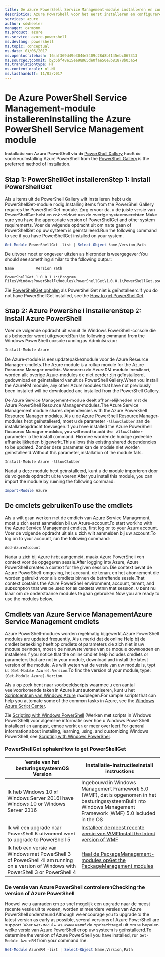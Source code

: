 ```yaml
---
title: De Azure PowerShell Service Management-module installeren en configureren | Microsoft Docs
description: Azure PowerShell voor het eerst installeren en configureren.
services: azure
author: sdwheeler
manager: carmonm
ms.product: azure
ms.service: azure-powershell
ms.devlang: powershell
ms.topic: conceptual
ms.date: 03/06/2017
ms.openlocfilehash: 164af369d49e3044e5409c28d8b6145ebc067313
ms.sourcegitcommit: b256bf48e15ee98865de0fae50e7b81878b03a54
ms.translationtype: HT
ms.contentlocale: nl-NL
ms.lasthandoff: 11/03/2017
---
```

# <a name="installing-the-azure-powershell-service-management-module"></a><span data-ttu-id="efe3a-103">De Azure PowerShell Service Management-module installeren</span><span class="sxs-lookup"><span data-stu-id="efe3a-103">Installing the Azure PowerShell Service Management module</span></span>

<span data-ttu-id="efe3a-104">Installatie van Azure PowerShell via de [PowerShell Gallery](https://www.powershellgallery.com/) heeft de voorkeur.</span><span class="sxs-lookup"><span data-stu-id="efe3a-104">Installing Azure PowerShell from the [PowerShell Gallery](https://www.powershellgallery.com/) is the preferred method of installation.</span></span>

## <a name="step-1-install-powershellget"></a><span data-ttu-id="efe3a-105">Stap 1: PowerShellGet installeren</span><span class="sxs-lookup"><span data-stu-id="efe3a-105">Step 1: Install PowerShellGet</span></span>

<span data-ttu-id="efe3a-106">Als u items uit de PowerShell Gallery wilt installeren, hebt u de PowerShellGet-module nodig.</span><span class="sxs-lookup"><span data-stu-id="efe3a-106">Installing items from the PowerShell Gallery requires the PowerShellGet module.</span></span> <span data-ttu-id="efe3a-107">Zorg ervoor dat u de juiste versie van PowerShellGet hebt en ook voldoet aan de overige systeemvereisten.</span><span class="sxs-lookup"><span data-stu-id="efe3a-107">Make sure you have the appropriate version of PowerShellGet and other system requirements.</span></span> <span data-ttu-id="efe3a-108">Voer de volgende opdracht uit om na te gaan of PowerShellGet op uw systeem is geïnstalleerd.</span><span class="sxs-lookup"><span data-stu-id="efe3a-108">Run the following command to see if you have PowerShellGet installed on your system.</span></span>

```powershell
Get-Module PowerShellGet -list | Select-Object Name,Version,Path
```

<span data-ttu-id="efe3a-109">De uitvoer moet er ongeveer uitzien als hieronder is weergegeven:</span><span class="sxs-lookup"><span data-stu-id="efe3a-109">You should see something similar to the following output:</span></span>

```
Name          Version Path
----          ------- ----
PowerShellGet 1.0.0.1 C:\Program Files\WindowsPowerShell\Modules\PowerShellGet\1.0.0.1\PowerShellGet.psd1
```

<span data-ttu-id="efe3a-110">Zie [PowerShellGet ophalen](#how-to-get-powershellget) als PowerShellGet niet is geïnstalleerd.</span><span class="sxs-lookup"><span data-stu-id="efe3a-110">If you do not have PowerShellGet installed, see the [How to get PowerShellGet](#how-to-get-powershellget).</span></span>

## <a name="step-2-install-azure-powershell"></a><span data-ttu-id="efe3a-111">Stap 2: Azure PowerShell installeren</span><span class="sxs-lookup"><span data-stu-id="efe3a-111">Step 2: Install Azure PowerShell</span></span>

<span data-ttu-id="efe3a-112">Voer de volgende opdracht uit vanuit de Windows PowerShell-console die als beheerder wordt uitgevoerd:</span><span class="sxs-lookup"><span data-stu-id="efe3a-112">Run the following command from the Windows PowerShell console running as Administrator:</span></span>

```powershell
Install-Module Azure
```

<span data-ttu-id="efe3a-113">De Azure-module is een updatepakketmodule voor de Azure Resource Manager-cmdlets.</span><span class="sxs-lookup"><span data-stu-id="efe3a-113">The Azure module is a rollup module for the Azure Resource Manager cmdlets.</span></span> <span data-ttu-id="efe3a-114">Wanneer u de AzureRM-module installeert, worden alle overige Azure-modules die niet eerder zijn geïnstalleerd, gedownload en geïnstalleerd vanuit de PowerShell Gallery.</span><span class="sxs-lookup"><span data-stu-id="efe3a-114">When you install the AzureRM module, any other Azure modules that have not previously been installed will be downloaded and installed from the PowerShell Gallery.</span></span>

<span data-ttu-id="efe3a-115">De Azure Service Management-module deelt afhankelijkheden met de Azure PowerShell Resource Manager-modules.</span><span class="sxs-lookup"><span data-stu-id="efe3a-115">The Azure Service Management module shares dependencies with the Azure PowerShell Resource Manager modules.</span></span> <span data-ttu-id="efe3a-116">Als u de Azure PowerShell Resource Manager-modules hebt geïnstalleerd, moet u de parameter `-AllowClobber` aan de installatieopdracht toevoegen.</span><span class="sxs-lookup"><span data-stu-id="efe3a-116">If you have installed the Azure PowerShell Resource Manager modules, you will need to add the `-AllowClobber` parameter to the install command.</span></span> <span data-ttu-id="efe3a-117">Hiermee worden de huidige gedeelde afhankelijkheden bijgewerkt.</span><span class="sxs-lookup"><span data-stu-id="efe3a-117">This allows this existing shared dependencies to be updated.</span></span> <span data-ttu-id="efe3a-118">Zonder deze parameter kan de module niet worden geïnstalleerd.</span><span class="sxs-lookup"><span data-stu-id="efe3a-118">Without this parameter, installation of the module fails.</span></span>

```powershell
Install-Module Azure -AllowClobber
```

<span data-ttu-id="efe3a-119">Nadat u deze module hebt geïnstalleerd, kunt u de module importeren door de volgende opdracht uit te voeren:</span><span class="sxs-lookup"><span data-stu-id="efe3a-119">After you install this module, you can import the module by running the following command:</span></span>

```powershell
Import-Module Azure
```

## <a name="to-use-the-cmdlets"></a><span data-ttu-id="efe3a-120">De cmdlets gebruiken</span><span class="sxs-lookup"><span data-stu-id="efe3a-120">To use the cmdlets</span></span>

<span data-ttu-id="efe3a-121">Als u wilt gaan werken met de cmdlets van Azure Service Management, moet u zich eerst aanmelden bij uw Azure-account.</span><span class="sxs-lookup"><span data-stu-id="efe3a-121">To start working with the Azure Service Management cmdlets, first log on to your Azure account.</span></span> <span data-ttu-id="efe3a-122">Voer de volgende opdracht uit als u zich wilt aanmelden bij uw account:</span><span class="sxs-lookup"><span data-stu-id="efe3a-122">To log on to your account, run the following command:</span></span>

```powershell
Add-AzureAccount
```

<span data-ttu-id="efe3a-123">Nadat u zich bij Azure hebt aangemeld, maakt Azure PowerShell een context voor de opgegeven sessie.</span><span class="sxs-lookup"><span data-stu-id="efe3a-123">After logging into Azure, Azure PowerShell creates a context for the given session.</span></span> <span data-ttu-id="efe3a-124">Die context bevat de Azure PowerShell-omgeving, het account, de tenant en het abonnement die worden gebruikt voor alle cmdlets binnen de betreffende sessie.</span><span class="sxs-lookup"><span data-stu-id="efe3a-124">That context contains the Azure PowerShell environment, account, tenant, and subscription that will be used for all cmdlets within that session.</span></span> <span data-ttu-id="efe3a-125">U bent nu klaar om de onderstaande modules te gaan gebruiken.</span><span class="sxs-lookup"><span data-stu-id="efe3a-125">Now you are ready to use the modules below.</span></span>

## <a name="azure-service-management-cmdlets"></a><span data-ttu-id="efe3a-126">Cmdlets van Azure Service Management</span><span class="sxs-lookup"><span data-stu-id="efe3a-126">Azure Service Management cmdlets</span></span>

<span data-ttu-id="efe3a-127">Azure PowerShell-modules worden regelmatig bijgewerkt.</span><span class="sxs-lookup"><span data-stu-id="efe3a-127">Azure PowerShell modules are updated frequently.</span></span> <span data-ttu-id="efe3a-128">Als u merkt dat de online Help bij de cmdlet betrekking heeft op cmdlets of parameters die zich niet in uw module bevinden, moet u de nieuwste versie van de module downloaden en installeren.</span><span class="sxs-lookup"><span data-stu-id="efe3a-128">If you notice that the online cmdlet help includes cmdlets or parameters that are not in your module, download and install the latest version of the module.</span></span> <span data-ttu-id="efe3a-129">Als wilt weten wat de versie van uw module is, typt u: `(Get-Module Azure).Version`.</span><span class="sxs-lookup"><span data-stu-id="efe3a-129">To find the version of your module, type: `(Get-Module Azure).Version`.</span></span>

<span data-ttu-id="efe3a-130">Als u op zoek bent naar voorbeeldscripts waarmee u een aantal veelvoorkomende taken in Azure kunt automatiseren, kunt u het [Scriptcentrum van Windows Azure](http://www.windowsazure.com/documentation/scripts/) raadplegen.</span><span class="sxs-lookup"><span data-stu-id="efe3a-130">For sample scripts that can help you automate some of the common tasks in Azure, see the [Windows Azure Script Center](http://www.windowsazure.com/documentation/scripts/).</span></span>

<span data-ttu-id="efe3a-131">Zie [Scripting with Windows PowerShell](http://go.microsoft.com/fwlink/p/?linkid=320210) (Werken met scripts in Windows PowerShell) voor algemene informatie over hoe u Windows PowerShell installeert en aanpast, ermee werkt en er meer over leert.</span><span class="sxs-lookup"><span data-stu-id="efe3a-131">For general information about installing, learning, using, and customizing Windows PowerShell, see [Scripting with Windows PowerShell](http://go.microsoft.com/fwlink/p/?linkid=320210).</span></span>

### <a name="how-to-get-powershellget"></a><span data-ttu-id="efe3a-132">PowerShellGet ophalen</span><span class="sxs-lookup"><span data-stu-id="efe3a-132">How to get PowerShellGet</span></span>

|<span data-ttu-id="efe3a-133">Versie van het besturingssysteem</span><span class="sxs-lookup"><span data-stu-id="efe3a-133">OS Version</span></span>|<span data-ttu-id="efe3a-134">Installatie-instructies</span><span class="sxs-lookup"><span data-stu-id="efe3a-134">Install instructions</span></span>|
|---|---|
|<span data-ttu-id="efe3a-135">Ik heb Windows 10 of Windows Server 2016</span><span class="sxs-lookup"><span data-stu-id="efe3a-135">I have Windows 10 or Windows Server 2016</span></span>|<span data-ttu-id="efe3a-136">Ingebouwd in Windows Management Framework 5.0 (WMF), dat is opgenomen in het besturingssysteem</span><span class="sxs-lookup"><span data-stu-id="efe3a-136">Built into Windows Management Framework (WMF) 5.0 included in the OS</span></span>|
|<span data-ttu-id="efe3a-137">Ik wil een upgrade naar PowerShell 5 uitvoeren</span><span class="sxs-lookup"><span data-stu-id="efe3a-137">I want to upgrade to PowerShell 5</span></span>|[<span data-ttu-id="efe3a-138">Installeer de meest recente versie van WMF</span><span class="sxs-lookup"><span data-stu-id="efe3a-138">Install the latest version of WMF</span></span>](https://www.microsoft.com/en-us/download/details.aspx?id=54616)|
|<span data-ttu-id="efe3a-139">Ik heb een versie van Windows met PowerShell 3 of PowerShell 4</span><span class="sxs-lookup"><span data-stu-id="efe3a-139">I am running on a version of Windows with PowerShell 3 or PowerShell 4</span></span>|[<span data-ttu-id="efe3a-140">Haal de PackageManagement-modules op</span><span class="sxs-lookup"><span data-stu-id="efe3a-140">Get the PackageManagement modules</span></span>](http://go.microsoft.com/fwlink/?LinkID=746217)|

<a id="helpmechoose"></a>
### <a name="checking-the-version-of-azure-powershell"></a><span data-ttu-id="efe3a-141">De versie van Azure PowerShell controleren</span><span class="sxs-lookup"><span data-stu-id="efe3a-141">Checking the version of Azure PowerShell</span></span>

<span data-ttu-id="efe3a-142">Hoewel we u aanraden om zo snel mogelijk een upgrade naar de meest recente versie uit te voeren, worden er meerdere versies van Azure PowerShell ondersteund.</span><span class="sxs-lookup"><span data-stu-id="efe3a-142">Although we encourage you to upgrade to the latest version as early as possible, several versions of Azure PowerShell are support.</span></span> <span data-ttu-id="efe3a-143">Voer `Get-Module AzureRM` vanaf de opdrachtregel uit om te bepalen welke versie van Azure PowerShell er op uw systeem is geïnstalleerd.</span><span class="sxs-lookup"><span data-stu-id="efe3a-143">To determine the version of Azure PowerShell you have installed, run `Get-Module AzureRM` from your command line.</span></span>

```powershell
Get-Module AzureRM -list | Select-Object Name,Version,Path
```
